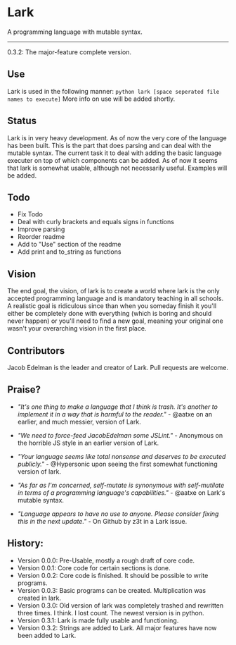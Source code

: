 # Lark
A programming language with mutable syntax.
______
0.3.2: The major-feature complete version.

## Use
Lark is used in the following manner: `python lark [space seperated file names to execute]` More info on use will be added shortly.

## Status
Lark is in very heavy development. As of now the very core of the language has been built. This is the part that does parsing and can deal with the mutable syntax. The current task it to deal with adding the basic language executer on top of which components can be added. As of now it seems that lark is somewhat usable, although not necessarily useful. Examples will be added.



## Todo
- Fix Todo
- Deal with curly brackets and equals signs in functions
- Improve parsing
- Reorder readme
- Add to "Use" section of the readme
- Add print and to_string as functions

## Vision
The end goal, the vision, of lark is to create a world where lark is the only accepted programming language and is mandatory teaching in all schools. A realistic goal is ridiculous since than when you someday finish it you'll either be completely done with everything (which is boring and should never happen) or you'll need to find a new goal, meaning your original one wasn't your overarching vision in the first place.


## Contributors
Jacob Edelman is the leader and creator of Lark. Pull requests are welcome.

## Praise?
- _"It's one thing to make a language that I think is trash. It's another to implement it in a way that is harmful to the reader."_ - @aatxe on an earlier, and much messier, version of Lark.

- _"We need to force-feed JacobEdelman some JSLint."_ - Anonymous on the horrible JS style in an earlier version of Lark.

- _"Your language seems like total nonsense and deserves to be executed publicly."_  - @Hypersonic upon seeing the first somewhat functioning version of lark.

-  _"As far as I'm concerned, self-mutate is synonymous with self-mutilate in terms of a programming language's capabilities."_ - @aatxe on Lark's mutable syntax.

- _"Language appears to have no use to anyone. Please consider fixing this in the next update."_ - On Github by z3t in a Lark issue.


## History:
- Version 0.0.0: Pre-Usable, mostly a rough draft of core code.
- Version 0.0.1: Core code for certain sections is done.
- Version 0.0.2: Core code is finished. It should be possible to write programs.
- Version 0.0.3: Basic programs can be created. Multiplication was created in lark.
- Version 0.3.0: Old version of lark was completely trashed and rewritten three times. I think. I lost count. The newest version is in python.
- Version 0.3.1: Lark is made fully usable and functioning.
- Version 0.3.2: Strings are added to Lark. All major features have now been added to Lark.
